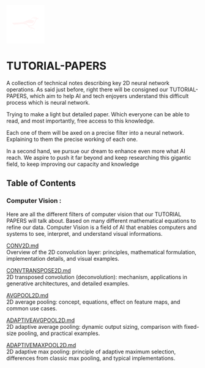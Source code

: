 <a href="https://www.teamcardinalis.com/">
   <img src="Logo/teamcardinalis.png" alt="Team Cardinalis" width="100">
</a>

# TUTORIAL-PAPERS

A collection of technical notes describing key 2D neural network operations. As said just before, right there will be consigned our TUTORIAL-PAPERS, which aim to help AI and tech enjoyers understand this difficult process which is neural network.

Trying to make a light but detailed paper. Which everyone can be able to read, and most importantly, free access to this knowledge.

Each one of them will be axed on a precise filter into a neural network. Explaining to them the precise working of each one.

In a second hand, we pursue our dream to enhance even more what AI reach. We aspire to push it far beyond and keep researching this gigantic field, to keep improving our capacity and knowledge


## Table of Contents

### Computer Vision :
Here are all the different filters of computer vision that our TUTORIAL PAPERS will talk about. Based on many different mathematical equations to refine our data.
Computer Vision is a field of AI that enables computers and systems to see, interpret, and understand visual informations.

[CONV2D.md](CONV2D.md)  
   Overview of the 2D convolution layer: principles, mathematical formulation, implementation details, and visual examples.
  

[CONVTRANSPOSE2D.md](CONVTRANSPOSE2D.md)  
   2D transposed convolution (deconvolution): mechanism, applications in generative architectures, and detailed examples.

[AVGPOOL2D.md](AVGPOOL2D.md)  
   2D average pooling: concept, equations, effect on feature maps, and common use cases.

[ADAPTIVEAVGPOOL2D.md](ADAPTIVEAVGPOOL2D.md)  
   2D adaptive average pooling: dynamic output sizing, comparison with fixed-size pooling, and practical examples.

[ADAPTIVEMAXPOOL2D.md](ADAPTIVEMAXPOOL2D.md)  
   2D adaptive max pooling: principle of adaptive maximum selection, differences from classic max pooling, and typical implementations.
